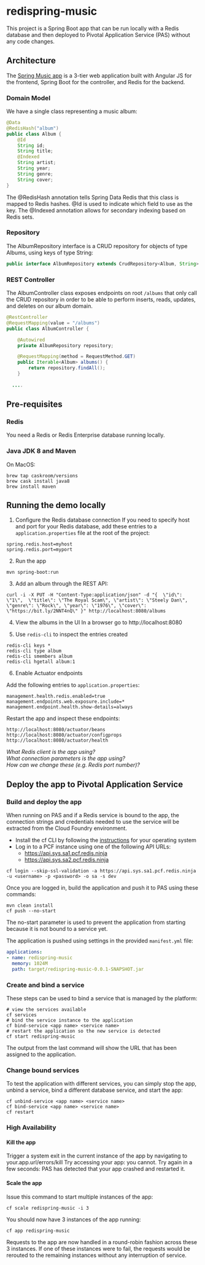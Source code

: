 # redispring-music
This project is a Spring Boot app that can be run locally with a Redis database and then deployed to Pivotal Application Service (PAS) without any code changes.

## Architecture
The [Spring Music app](https://github.com/jruaux/spring-music.git) is a 3-tier web application built with Angular JS for the frontend, Spring Boot for the controller, and Redis for the backend.

### Domain Model
We have a single class representing a music album:
```java
@Data
@RedisHash("album")
public class Album {
	@Id
	String id;
	String title;
	@Indexed
	String artist;
	String year;
	String genre;
	String cover;
}
```
The @RedisHash annotation tells Spring Data Redis that this class is mapped to Redis hashes. @Id is used to indicate which field to use as the key. The @Indexed annotation allows for secondary indexing based on Redis sets.

### Repository
The AlbumRepository interface is a CRUD repository for objects of type Albums, using keys of type String:
```java
public interface AlbumRepository extends CrudRepository<Album, String> { }
```

### REST Controller
The AlbumController class exposes endpoints on root `/albums` that only call the CRUD repository in order to be able to perform inserts, reads, updates, and deletes on our album domain.
```java
@RestController
@RequestMapping(value = "/albums")
public class AlbumController {

	@Autowired
	private AlbumRepository repository;

	@RequestMapping(method = RequestMethod.GET)
	public Iterable<Album> albums() {
		return repository.findAll();
	}
  
  ....
```

## Pre-requisites

### Redis

You need a Redis or Redis Enterprise database running locally.

### Java JDK 8 and Maven

On MacOS:
```shell
brew tap caskroom/versions
brew cask install java8
brew install maven
```

## Running the demo locally

1. Configure the Redis database connection
If you need to specify host and port for your Redis database, add these entries to a `application.properties` file at the root of the project:
```
spring.redis.host=myhost
spring.redis.port=myport
```

2. Run the app
```
mvn spring-boot:run 
```

3. Add an album through the REST API:
```
curl -i -X PUT -H "Content-Type:application/json" -d "{  \"id\": \"1\",  \"title\": \"The Royal Scam\", \"artist\": \"Steely Dan\", \"genre\": \"Rock\", \"year\": \"1976\", \"cover\": \"https://bit.ly/2NNT4nQ\" }" http://localhost:8080/albums
```

4. View the albums in the UI
In a browser go to  http://localhost:8080

5. Use `redis-cli` to inspect the entries created
```
redis-cli keys *
redis-cli type album
redis-cli smembers album
redis-cli hgetall album:1
```

6. Enable Actuator endpoints

Add the following entries to `application.properties`:
```
management.health.redis.enabled=true
management.endpoints.web.exposure.include=*
management.endpoint.health.show-details=always
```
Restart the app and inspect these endpoints:
```
http://localhost:8080/actuator/beans
http://localhost:8080/actuator/configprops
http://localhost:8080/actuator/health
```
*What Redis client is the app using?*  
*What connection parameters is the app using?*  
*How can we change these (e.g. Redis port number)?*


## Deploy the app to Pivotal Application Service

### Build and deploy the app

When running on PAS and if a Redis service is bound to the app, the connection strings and credentials needed to use the service will be extracted from the Cloud Foundry environment.

* Install the cf CLI by following the [instructions](https://docs.run.pivotal.io/cf-cli/install-go-cli.html) for your operating system
* Log in to a PCF instance using one of the following API URLs:
  * https://api.sys.sa1.pcf.redis.ninja
  * https://api.sys.sa2.pcf.redis.ninja
```
cf login --skip-ssl-validation -a https://api.sys.sa1.pcf.redis.ninja -u <username> -p <password> -o sa -s dev
```
  
Once you are logged in, build the application and push it to PAS using these commands:
```
mvn clean install
cf push --no-start
```
The no-start parameter is used to prevent the application from starting because it is not bound to a service yet.

The application is pushed using settings in the provided `manifest.yml` file:
```yaml
applications:
- name: redispring-music
  memory: 1024M
  path: target/redispring-music-0.0.1-SNAPSHOT.jar
```

### Create and bind a service

These steps can be used to bind a service that is managed by the platform: 

```shell
# view the services available
cf services
# bind the service instance to the application
cf bind-service <app name> <service name>
# restart the application so the new service is detected
cf start redispring-music
```

The output from the last command will show the URL that has been assigned to the application.

### Change bound services

To test the application with different services, you can simply stop the app, unbind a service, bind a different database service, and start the app:

```shell
cf unbind-service <app name> <service name>
cf bind-service <app name> <service name>
cf restart
```

### High Availability

#### Kill the app

Trigger a system exit in the current instance of the app by navigating to your.app.url/errors/kill
Try accessing your app: you cannot. Try again in a few seconds: PAS has detected that your app crashed and restarted it.

#### Scale the app

Issue this command to start multiple instances of the app:
```shell
cf scale redispring-music -i 3
```

You should now have 3 instances of the app running:
```shell
cf app redispring-music
```
Requests to the app are now handled in a round-robin fashion across these 3 instances. If one of these instances were to fail, the requests would be rerouted to the remaining instances without any interruption of service.
